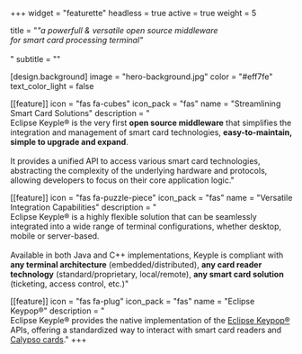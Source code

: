 +++
widget = "featurette" 
headless = true 
active = true 
weight = 5 

title = "_\"a powerfull & versatile open source middleware<br>for smart card processing terminal\"_<br><br>"
subtitle = "" 

[design.background]
  image = "hero-background.jpg"
  color = "#eff7fe"
  text_color_light = false 

[[feature]]
  icon = "fas fa-cubes"
  icon_pack = "fas"
  name = "Streamlining Smart Card Solutions"
  description = "<br>Eclipse Keyple® is the very first **open source middleware** that simplifies the integration and management of smart card technologies, **easy-to-maintain, simple to upgrade and expand**.<br><br>It provides a unified API to access various smart card technologies, abstracting the complexity of the underlying hardware and protocols, allowing developers to focus on their core application logic."
  
[[feature]]
  icon = "fas fa-puzzle-piece"
  icon_pack = "fas"
  name = "Versatile Integration Capabilities"
  description = "<br>Eclipse Keyple® is a highly flexible solution that can be seamlessly integrated into a wide range of terminal configurations, whether desktop, mobile or server-based.<br><br>Available in both Java and C++ implementations, Keyple is compliant with **any terminal architecture** (embedded/distributed), **any card reader technology** (standard/proprietary, local/remote), **any smart card solution** (ticketing, access control, etc.)"  
  
[[feature]]
  icon = "fas fa-plug"
  icon_pack = "fas"
  name = "Eclipse Keypop®"
  description = "<br>Eclipse Keyple® provides the native implementation of the [Eclipse Keypop®](https://keypop.org/) APIs, offering a standardized way to interact with smart card readers and [Calypso cards](https://calypsonet.org/calypso-for-cards/)."
+++
